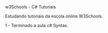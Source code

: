 w3Schools - C# Tutoriais

Estudando tutoriais da escola online W3Schools.

1 - Terminado a aula c# Syntax.
